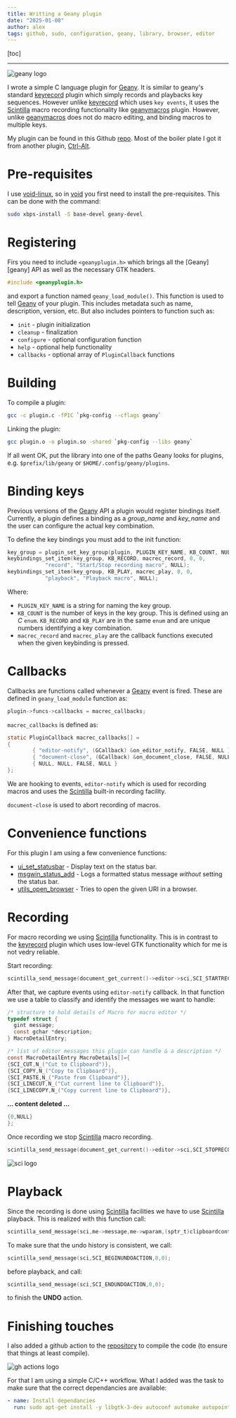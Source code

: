 ```yaml
---
title: Writting a Geany plugin
date: "2025-01-08"
author: alex
tags: github, sudo, configuration, geany, library, browser, editor
---
```

[toc]
***
![geany logo]({static}/images/2025/geany-logo.png)


I wrote a simple C language plugin for [Geany][ge].  It is similar to geany's standard
[keyrecord][gk] plugin which simply records and playbacks key sequences.  However unlike
[keyrecord][gk] which uses `key events`, it uses the [Scintilla][sci] macro recording
functionality like [geanymacros][gm] plugin.  However, unlike [geanymacros][gm] does
not do macro editing, and binding macros to multiple keys.

My plugin can be found in this Github [repo][gh].  Most of the boiler plate I 
got it from another plugin, [Ctrl-Alt][ca].

# Pre-requisites

I use [void-linux][void], so in [void][void] you first need to install the pre-requisites.
This can be done with the command:

```bash
sudo xbps-install -S base-devel geany-devel
```

# Registering

Firs you need to include `<geanyplugin.h>` which brings all the [Geany][geany] API as well as
the necessary GTK headers.

```c
#include <geanyplugin.h>

```

and export a function named `geany_load_module()`.
This function is used to tell [Geany][ge] of your plugin.  This includes metadata
such as name, description, version, etc.  But also includes pointers to function such as:

- `init` - plugin initialization
- `cleanup` - finalization
- `configure` - optional configuration function
- `help` - optional help functionality
- `callbacks` - optional array of `PluginCallback` functions

# Building

To compile a plugin:

```bash
gcc -c plugin.c -fPIC `pkg-config --cflags geany` 
```

Linking the plugin:

```bash
gcc plugin.o -o plugin.so -shared `pkg-config --libs geany` 
```

If all went OK, put the library into one of the paths Geany looks for plugins, e.g.
`$prefix/lib/geany` or `$HOME/.config/geany/plugins`.

# Binding keys

Previous versions of the [Geany][ge] API a plugin would register bindings itself.
Currently, a plugin defines a binding as a _group_name_ and _key_name_ and
the user can configure the actual key combination.

To define the key bindings you must add to the init function:

```c
key_group = plugin_set_key_group(plugin, PLUGIN_KEY_NAME, KB_COUNT, NULL);
keybindings_set_item(key_group, KB_RECORD, macrec_record, 0, 0,
			"record", "Start/Stop recording macro", NULL);
keybindings_set_item(key_group, KB_PLAY, macrec_play, 0, 0,
			"playback", "Playback macro", NULL);

```

Where:

- `PLUGIN_KEY_NAME` is a string for naming the key group.
- `KB_COUNT` is the number of keys in the key group.  This is defined
  using an _C_ `enum`.  `KB_RECORD` and `KB_PLAY` are in the same `enum`
  and are unique numbers identifying a key combination.
- `macrec_record` and `macrec_play` are the callback functions executed
  when the given keybinding is pressed.

# Callbacks

Callbacks are functions called whenever a [Geany][ge] event is fired.  These
are defined in `geany_load_module` function as:

```c
plugin->funcs->callbacks = macrec_callbacks;
```

`macrec_callbacks` is defined as:

```c
static PluginCallback macrec_callbacks[] =
{
        { "editor-notify", (GCallback) &on_editor_notify, FALSE, NULL },
        { "document-close", (GCallback) &on_document_close, FALSE, NULL },
        { NULL, NULL, FALSE, NULL }
};

```

We are hooking to events, `editor-notify` which is used for recording macros
and uses the [Scintilla][sci] built-in recording facility.

`document-close` is used to abort recording of macros.

# Convenience functions

For this plugin I am using a few convenience functions:

- [ui_set_statusbar][ui_set_statusbar] - Display text on the status bar.
- [msgwin_status_add][msgwin_status_add] - Logs a formatted status message _without_
  setting the status bar.
- [utils_open_browser][utils_open_browser] - Tries to open the given URI in a browser.

# Recording

For macro recording we using [Scintilla][sci] functionality.  This is in
contrast to the [keyrecord][gk] plugin which uses low-level GTK functionality
which for me is not vedry reliable.

Start recording:

```c
scintilla_send_message(document_get_current()->editor->sci,SCI_STARTRECORD,0,0);
```

After that, we capture events using `editor-notify` callback.  In that function
we use a table to classify and identify the messages we want to handle:

```c
/* structure to hold details of Macro for macro editor */
typedef struct {
  gint message;
  const gchar *description;
} MacroDetailEntry;

/* list of editor messages this plugin can handle & a description */
const MacroDetailEntry MacroDetails[]={
{SCI_CUT,N_("Cut to Clipboard")},
{SCI_COPY,N_("Copy to Clipboard")},
{SCI_PASTE,N_("Paste from Clipboard")},
{SCI_LINECUT,N_("Cut current line to Clipboard")},
{SCI_LINECOPY,N_("Copy current line to Clipboard")},
```
**... content deleted ...**

```c
{0,NULL}
};

```

Once recording we stop [Scintilla][sci] macro recording.

```c
scintilla_send_message(document_get_current()->editor->sci,SCI_STOPRECORD,0,0);
```

![sci logo]({static}/images/2025/SciTEIco.png)


# Playback

Since the recording is done using [Scintilla][sci] facilities we
have to use [Scintilla][sci] playback.  This is realized with this
function call:

```c
scintilla_send_message(sci,me->message,me->wparam,(sptr_t)clipboardcontents);

```

To make sure that the undo history is consistent, we call:

```c
scintilla_send_message(sci,SCI_BEGINUNDOACTION,0,0);
```

before playback, and call:

```c
scintilla_send_message(sci,SCI_ENDUNDOACTION,0,0);
```

to finish the __UNDO__ action.

# Finishing touches

I also added a github action to the [repository][gh] to compile the
code (to ensure that things at least compile).

![gh actions logo]({static}/images/2025/gh-actions.png)

For that I am using a simple C/C++ workflow.  What I added was the 
task to make sure that the correct dependancies are available:

```yaml
- name: Install dependancies
  run: sudo apt-get install -y libgtk-3-dev autoconf automake autopoint gettext geany

```



  [ge]: https://www.geany.org/ge
  [gk]: https://plugins.geany.org/keyrecord.html
  [sci]: https://scintilla.org/ScintillaDoc.html
  [gm]: https://plugins.geany.org/geanymacro.html
  [gh]: https://github.com/TortugaLabs/geany-macro-recorder-plugin
  [ca]: https://github.com/leifmariposa/geany-ctrl-tab-plugin
  [void]: https://voidlinux.org/
  [ui_set_statusbar]: https://www.geany.org/manual/reference/ui__utils_8h.html#aa0948006d2f45a2a2a6b7da40169b8ac
  [msgwin_status_add]: https://www.geany.org/manual/reference/msgwindow_8h.html#a90a1a349312c1aece2f85773ee8d6ec1
  [utils_open_browser]: https://www.geany.org/manual/reference/utils_8h.html#a03db6196a66b7e3a93784bc40a9e599a

